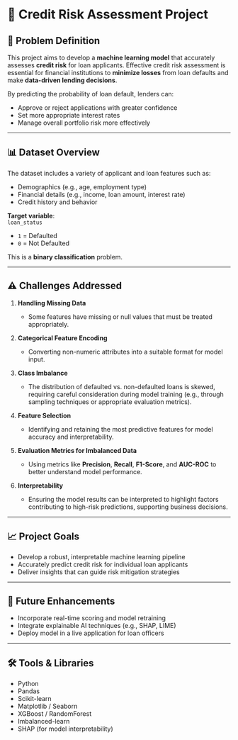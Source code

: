 # 🏦 Credit Risk Assessment Project

## 📌 Problem Definition

This project aims to develop a **machine learning model** that accurately assesses **credit risk** for loan applicants. Effective credit risk assessment is essential for financial institutions to **minimize losses** from loan defaults and make **data-driven lending decisions**.

By predicting the probability of loan default, lenders can:
- Approve or reject applications with greater confidence
- Set more appropriate interest rates
- Manage overall portfolio risk more effectively

---

## 📊 Dataset Overview

The dataset includes a variety of applicant and loan features such as:
- Demographics (e.g., age, employment type)
- Financial details (e.g., income, loan amount, interest rate)
- Credit history and behavior

**Target variable**:  
`loan_status`  
- `1` = Defaulted  
- `0` = Not Defaulted  

This is a **binary classification** problem.

---

## ⚠️ Challenges Addressed

1. **Handling Missing Data**  
   - Some features have missing or null values that must be treated appropriately.

2. **Categorical Feature Encoding**  
   - Converting non-numeric attributes into a suitable format for model input.

3. **Class Imbalance**  
   - The distribution of defaulted vs. non-defaulted loans is skewed, requiring careful consideration during model training (e.g., through sampling techniques or appropriate evaluation metrics).

4. **Feature Selection**  
   - Identifying and retaining the most predictive features for model accuracy and interpretability.

5. **Evaluation Metrics for Imbalanced Data**  
   - Using metrics like **Precision**, **Recall**, **F1-Score**, and **AUC-ROC** to better understand model performance.

6. **Interpretability**  
   - Ensuring the model results can be interpreted to highlight factors contributing to high-risk predictions, supporting business decisions.

---

## 📈 Project Goals

- Develop a robust, interpretable machine learning pipeline
- Accurately predict credit risk for individual loan applicants
- Deliver insights that can guide risk mitigation strategies

---

## 🚀 Future Enhancements

- Incorporate real-time scoring and model retraining
- Integrate explainable AI techniques (e.g., SHAP, LIME)
- Deploy model in a live application for loan officers

---

## 🛠️ Tools & Libraries

- Python
- Pandas
- Scikit-learn
- Matplotlib / Seaborn
- XGBoost / RandomForest
- Imbalanced-learn
- SHAP (for model interpretability)

